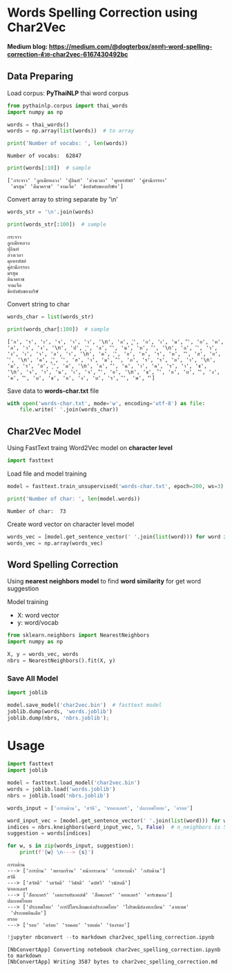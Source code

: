 # Words Spelling Correction using Char2Vec
**Medium blog: https://medium.com/@dogterbox/ลองทำ-word-spelling-correction-ด้วย-char2vec-6167430492bc**

## Data Preparing

Load corpus: **PyThaiNLP** thai word corpus


```python
from pythainlp.corpus import thai_words
import numpy as np

words = thai_words()
words = np.array(list(words))  # to array
```


```python
print('Number of vocabs: ', len(words))
```

    Number of vocabs:  62847



```python
print(words[:10])  # sample
```

    ['กระจาว' 'ลูกเมียหลวง' 'ปุลินท์' 'ล่วงเวลา' 'คุยหรหัสย์' 'คู่สามีภรรยา'
     'มรสุม' 'ดีนาคราช' 'จานเจือ' 'ข้อบังคับของบริษัท']


Convert array to string separate by '\n'


```python
words_str = '\n'.join(words)
```


```python
print(words_str[:100])  # sample
```

    กระจาว
    ลูกเมียหลวง
    ปุลินท์
    ล่วงเวลา
    คุยหรหัสย์
    คู่สามีภรรยา
    มรสุม
    ดีนาคราช
    จานเจือ
    ข้อบังคับของบริษั


Convert string to char


```python
words_char = list(words_str)
```


```python
print(words_char[:100])  # sample
```

    ['ก', 'ร', 'ะ', 'จ', 'า', 'ว', '\n', 'ล', 'ู', 'ก', 'เ', 'ม', 'ี', 'ย', 'ห', 'ล', 'ว', 'ง', '\n', 'ป', 'ุ', 'ล', 'ิ', 'น', 'ท', '์', '\n', 'ล', '่', 'ว', 'ง', 'เ', 'ว', 'ล', 'า', '\n', 'ค', 'ุ', 'ย', 'ห', 'ร', 'ห', 'ั', 'ส', 'ย', '์', '\n', 'ค', 'ู', '่', 'ส', 'า', 'ม', 'ี', 'ภ', 'ร', 'ร', 'ย', 'า', '\n', 'ม', 'ร', 'ส', 'ุ', 'ม', '\n', 'ด', 'ี', 'น', 'า', 'ค', 'ร', 'า', 'ช', '\n', 'จ', 'า', 'น', 'เ', 'จ', 'ื', 'อ', '\n', 'ข', '้', 'อ', 'บ', 'ั', 'ง', 'ค', 'ั', 'บ', 'ข', 'อ', 'ง', 'บ', 'ร', 'ิ', 'ษ', 'ั']


Save data to **words-char.txt** file


```python
with open('words-char.txt', mode='w', encoding='utf-8') as file:
    file.write(' '.join(words_char))
```

## Char2Vec Model
Using FastText traing Word2Vec model on **character level**


```python
import fasttext
```

Load file and model training


```python
model = fasttext.train_unsupervised('words-char.txt', epoch=200, ws=3)
```


```python
print('Number of char: ', len(model.words))
```

    Number of char:  73


Create word vector on character level model


```python
words_vec = [model.get_sentence_vector(' '.join(list(word))) for word in words]
words_vec = np.array(words_vec)
```

## Word Spelling Correction
Using **nearest neighbors model** to find **word similarity** for get word suggestion

Model training
- X: word vector
- y: word/vocab


```python
from sklearn.neighbors import NearestNeighbors
import numpy as np

X, y = words_vec, words
nbrs = NearestNeighbors().fit(X, y)
```

### Save All Model


```python
import joblib

model.save_model('char2vec.bin')  # fasttext model
joblib.dump(words, 'words.joblib')
joblib.dump(nbrs, 'nbrs.joblib');
```

# Usage


```python
import fasttext
import joblib

model = fasttext.load_model('char2vec.bin')
words = joblib.load('words.joblib')
nbrs = joblib.load('nbrs.joblib')
```

    



```python
words_input = ['การบด้าน', 'สวัดี', 'vออกเลอร์', 'ปละเทศไทยย', 'อรอย']
```


```python
word_input_vec = [model.get_sentence_vector(' '.join(list(word))) for word in words_input]
indices = nbrs.kneighbors(word_input_vec, 5, False)  # n_neighbors is 5
suggestion = words[indices]

for w, s in zip(words_input, suggestion):
    print(f'{w} \n---> {s}')
```

    การบด้าน 
    ---> ['การบ้าน' 'หยาบกร้าน' 'หน้ากระดาน' 'การอาบน้ำ' 'กลับด้าน']
    สวัดี 
    ---> ['สวัสดี' 'วสวัดดี' 'วิดัสดี' 'ดบัสวี' 'วนัสบดี']
    vออกเลอร์ 
    ---> ['ล็อกเกอร์' 'เดอะรอยัลกอล์ฟ' 'ล็อคเกอร์' 'ออยเลอร์' 'อาร์เซนอล']
    ปละเทศไทยย 
    ---> ['ประเทศไทย' 'การปิโตรเลียมแห่งประเทศไทย' 'ไปรษณีย์ลงทะเบียน' 'ลายเทศ'
     'ประเทศอินเดีย']
    อรอย 
    ---> ['รอย' 'อร่อย' 'รอคอย' 'รอยต่อ' 'ร่องรอย']



```python
!jupyter nbconvert --to markdown char2vec_spelling_correction.ipynb
```

    [NbConvertApp] Converting notebook char2vec_spelling_correction.ipynb to markdown
    [NbConvertApp] Writing 3587 bytes to char2vec_spelling_correction.md



```python

```
